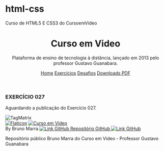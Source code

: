 # html-css
 Curso de HTML5 E CSS3 do CursoemVídeo
<!DOCTYPE html>
<html lang="pt-br">
<head>
    <meta charset="UTF-8">
    <meta name="viewport" content="width=device-width, initial-scale=1.0">
    <title>Exercício 027</title>
    <link rel="stylesheet" href="../../style.css">
    <link rel="shortcut icon" href="../../assets/favicon-_2_.ico" type="image/x-icon">
   
</head>
<body>
<header id="topo">
    <h1>Curso em Video</h1>
    <p>Plataforma de ensino de tecnologia à distância, lançado em 2013 pelo professor Gustavo Guanabara.</p>
    <nav>
        <a href="../../index.html">Home</a>
        <a href="../../index.html#exercicios">Exercícios</a>
        <a href="../../index.html#desafio">Desafios</a>
        <a href="../../index.html#download">Downloads PDF</a>
    </nav>
</header>
<main>
    <section class="exercicios">
        <aside class="exercicios-conteudo">
            <h1 class="header_conteudo">EXERCÍCIO 027</h1>
            <p>Aguardando a publicação do Exercício 027.</p>
            <div class="container">
                <img src="../../assets/tagPadrao.png" alt="TagMatrix">
            </div>
        </aside>
    </section>
</main>

<!--Links Referência Externos-->
<aside class="exercicios-conteudo">
    <div class="container">
        <a href="https://www.flaticon.com/br/icones-gratis/compartilhar" target="_blank" title="compartilhar ícones"><img src="../../assets/flaticon_negative.png" alt="Flaticon" class="flaticon" title="Compartilhar ícones criados por Dave Gandy - Flaticon"></a>
        <a href="https://www.youtube.com/@CursoemVideo" id="desafio" title="Plataforma Curso em Video" target="_blank"><img src="../../assets/cursoemvideo-logo.png" alt="Curso em Video" title="Curso em Video"></a>
    </div>
</aside>

<footer>
    By Bruno Marra <a href="https://github.com/bcmmarra" target="_blank" rel="external"> <img src="../../assets/Compartilhamento.png" alt="Link GitHub"> Repositório GitHub <img src="../../assets/Compartilhamento.png" alt="Link GitHub"></a>
    <P>Repositório público Bruno Marra do Curso em Video - Professor Gustavo Guanabara</P>
</footer>
</body>
</html>